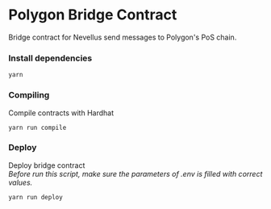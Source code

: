 # Polygon Bridge Contract

Bridge contract for Nevellus send messages to Polygon's PoS chain.

### Install dependencies

```
yarn
```

### Compiling

Compile contracts with Hardhat

```
yarn run compile
```

### Deploy

Deploy bridge contract  
_Before run this script, make sure the parameters of .env is filled with correct values._

````
yarn run deploy
````
